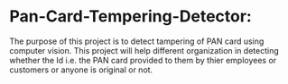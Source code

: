 # Pan-Card-Tempering-Detector:


The purpose of this project is to detect tampering of PAN card using computer vision. This project will help different organization in detecting whether the Id i.e. the PAN card provided to them by thier employees or customers or anyone is original or not.
